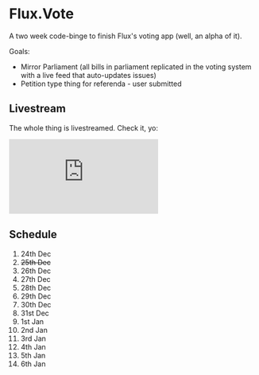 # Flux.Vote

A two week code-binge to finish Flux's voting app (well, an alpha of it).

Goals:
* Mirror Parliament (all bills in parliament replicated in the voting system with a live feed that auto-updates issues)
* Petition type thing for referenda - user submitted

## Livestream

The whole thing is livestreamed. Check it, yo:

<div id="ls-yt-div">
    <iframe id="livestream-youtube" src="https://www.youtube.com/embed/live_stream?channel=UCzbr9m9G05Y5uy3HQuJWAlw" frameborder="0" allow="accelerometer; autoplay; encrypted-media; gyroscope; picture-in-picture" allowfullscreen></iframe>
</div>

## Schedule

1. 24th Dec
2. ~~25th Dec~~
3. 26th Dec
4. 27th Dec
5. 28th Dec
6. 29th Dec
7. 30th Dec
8. 31st Dec
9. 1st Jan
10. 2nd Jan
11. 3rd Jan
12. 4th Jan
13. 5th Jan
14. 6th Jan
